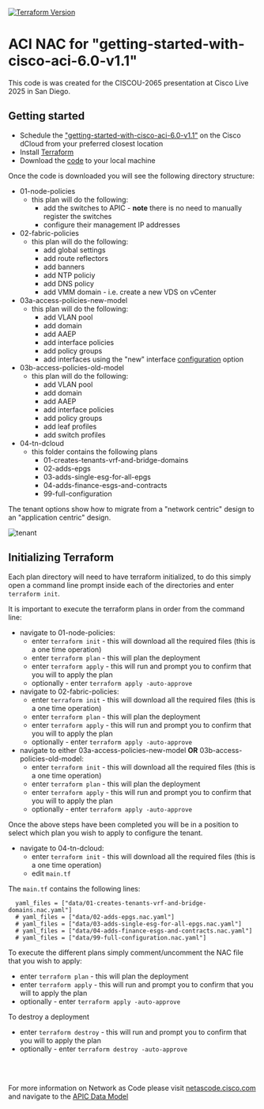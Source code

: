 [![Terraform Version](https://img.shields.io/badge/terraform-%5E1.3-blue)](https://www.terraform.io)

# ACI NAC for "getting-started-with-cisco-aci-6.0-v1.1"

This code is was created for the CISCOU-2065 presentation at Cisco Live 2025 in San Diego.

## Getting started

- Schedule the ["getting-started-with-cisco-aci-6.0-v1.1"](https://dcloud2-lon.cisco.com/content/demo/614928) on the Cisco dCloud from your preferred closest location
- Install [Terraform](https://developer.hashicorp.com/terraform/install)
- Download the [code](https://github.com/spsharman/getting-started-with-aci.git) to your local machine

Once the code is downloaded you will see the following directory structure:

- 01-node-policies
  - this plan will do the following:
    - add the switches to APIC - **note** there is no need to manually register the switches
    - configure their management IP addresses
- 02-fabric-policies
  - this plan will do the following:
    - add global settings
    - add route reflectors
    - add banners
    - add NTP policiy
    - add DNS policy
    - add VMM domain - i.e. create a new VDS on vCenter
- 03a-access-policies-new-model
  - this plan will do the following:
    - add VLAN pool
    - add domain
    - add AAEP
    - add interface policies
    - add policy groups
    - add interfaces using the "new" interface [configuration](https://community.cisco.com/t5/data-center-and-cloud-knowledge-base/aci-interface-configuration-version-6-0-5-2-7-or-later/ta-p/4948368) option
- 03b-access-policies-old-model
  - this plan will do the following:
    - add VLAN pool
    - add domain
    - add AAEP
    - add interface policies
    - add policy groups
    - add leaf profiles
    - add switch profiles
- 04-tn-dcloud
  - this folder contains the following plans
    - 01-creates-tenants-vrf-and-bridge-domains
    - 02-adds-epgs
    - 03-adds-single-esg-for-all-epgs
    - 04-adds-finance-esgs-and-contracts
    - 99-full-configuration

The tenant options show how to migrate from a "network centric" design to an "application centric" design.

![tenant](assets/image-large.gif)

## Initializing Terraform

Each plan directory will need to have terraform initialized, to do this simply open a command line prompt inside each of the directories and enter `terraform init`.

It is important to execute the terraform plans in order from the command line:

- navigate to 01-node-policies:
  - enter `terraform init` - this will download all the required files (this is a one time operation)
  - enter `terraform plan` - this will plan the deployment
  - enter `terraform apply` - this will run and prompt you to confirm that you will to apply the plan
  - optionally - enter `terraform apply -auto-approve`
- navigate to 02-fabric-policies:
  - enter `terraform init` - this will download all the required files (this is a one time operation)
  - enter `terraform plan` - this will plan the deployment
  - enter `terraform apply` - this will run and prompt you to confirm that you will to apply the plan
  - optionally - enter `terraform apply -auto-approve`
- navigate to either 03a-access-policies-new-model **OR** 03b-access-policies-old-model:
  - enter `terraform init` - this will download all the required files (this is a one time operation)
  - enter `terraform plan` - this will plan the deployment
  - enter `terraform apply` - this will run and prompt you to confirm that you will to apply the plan
  - optionally - enter `terraform apply -auto-approve`

Once the above steps have been completed you will be in a position to select which plan you wish to apply to configure the tenant.

- navigate to 04-tn-dcloud:
  - enter `terraform init` - this will download all the required files (this is a one time operation)
  - edit `main.tf`

The `main.tf` contains the following lines:

```
  yaml_files = ["data/01-creates-tenants-vrf-and-bridge-domains.nac.yaml"]
  # yaml_files = ["data/02-adds-epgs.nac.yaml"]
  # yaml_files = ["data/03-adds-single-esg-for-all-epgs.nac.yaml"]
  # yaml_files = ["data/04-adds-finance-esgs-and-contracts.nac.yaml"]
  # yaml_files = ["data/99-full-configuration.nac.yaml"]
```

To execute the different plans simply comment/uncomment the NAC file that you wish to apply:

- enter `terraform plan` - this will plan the deployment
- enter `terraform apply` - this will run and prompt you to confirm that you will to apply the plan
- optionally - enter `terraform apply -auto-approve`

To destroy a deployment

- enter `terraform destroy` - this will run and prompt you to confirm that you will to apply the plan
- optionally - enter `terraform destroy -auto-approve`
<Br>
<Br>

For more information on Network as Code please visit [netascode.cisco.com](https://netascode.cisco.com) and navigate to the [APIC Data Model](https://netascode.cisco.com/docs/data_models/apic/overview/)


